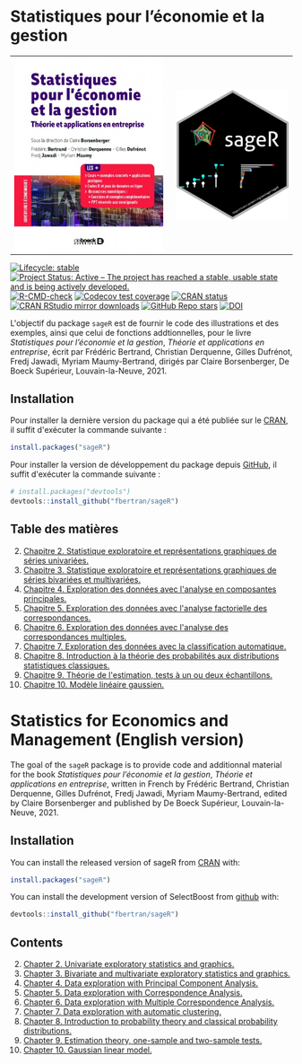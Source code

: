 <!-- README.md is generated from README.Rmd. Please edit that file -->



# Statistiques pour l’économie et la gestion 


<table align="center">
        <tr>
            <td><img src="man/figures/9782807319448-g.jpg" align="left" width="300" style="margin:0 100px 0 0;"/></td>
            <td><img src="man/figures/logo.png" align="right" width="200" style="margin:0 0 0 100px;"/></td>
        </tr>
</table>






<!-- badges: start -->
[![Lifecycle: stable](https://img.shields.io/badge/lifecycle-stable-green.svg)](https://lifecycle.r-lib.org/articles/stages.html)
[![Project Status: Active – The project has reached a stable, usable state and is being actively developed.](https://www.repostatus.org/badges/latest/active.svg)](https://www.repostatus.org/#active)
[![R-CMD-check](https://github.com/fbertran/sageR/workflows/R-CMD-check/badge.svg)](https://github.com/fbertran/sageR/actions)
[![Codecov test coverage](https://codecov.io/gh/fbertran/sageR/branch/master/graph/badge.svg)](https://codecov.io/gh/fbertran/sageR?branch=master)
[![CRAN status](https://www.r-pkg.org/badges/version/sageR)](https://CRAN.R-project.org/package=sageR)
[![CRAN RStudio mirror downloads](https://cranlogs.r-pkg.org/badges/sageR)](https://cran.r-project.org/package=sageR)
[![GitHub Repo stars](https://img.shields.io/github/stars/fbertran/sageR?style=social)](https://github.com/fbertran/sageR)
[![DOI](https://zenodo.org/badge/334767259.svg)](https://zenodo.org/badge/latestdoi/334767259)
<!-- badges: end -->


L'objectif du package `sageR` est de fournir le code des illustrations et des exemples, ainsi que celui de fonctions addtionnelles, pour le livre *Statistiques pour l’économie et la gestion*, *Théorie et applications en entreprise*, écrit par Frédéric Bertrand, Christian Derquenne, Gilles Dufrénot, Fredj Jawadi, Myriam Maumy-Bertrand, dirigés par Claire Borsenberger, De Boeck Supérieur, Louvain-la-Neuve, 2021.


## Installation

Pour installer la dernière version du package qui a été publiée sur le [CRAN](https://CRAN.R-project.org), il suffit d'exécuter la commande suivante :

``` r
install.packages("sageR")
```

Pour installer la version de développement du package depuis [GitHub](https://github.com/), il suffit d'exécuter la commande suivante :

``` r
# install.packages("devtools")
devtools::install_github("fbertran/sageR")
```

## Table des matières

<!-- [Avant-propos.](https://fbertran.github.io/sageR/articles/CodeChap00.html) -->

<!-- 1. [Chapitre 1. Introduction à la statistique et à son petit monde.](https://fbertran.github.io/sageR/articles/CodeChap01.html) -->
2. [Chapitre 2. Statistique exploratoire et représentations graphiques de séries univariées.](https://fbertran.github.io/sageR/articles/CodeChap02.html) 
3. [Chapitre 3. Statistique exploratoire et représentations graphiques de séries bivariées et multivariées.](https://fbertran.github.io/sageR/articles/CodeChap03.html) 
4. [Chapitre 4. Exploration des données avec l'analyse en composantes principales.](https://fbertran.github.io/sageR/articles/CodeChap04.html)
5. [Chapitre 5. Exploration des données avec l'analyse factorielle des correspondances.](https://fbertran.github.io/sageR/articles/CodeChap05.html)
6. [Chapitre 6. Exploration des données avec l'analyse des correspondances multiples.](https://fbertran.github.io/sageR/articles/CodeChap06.html)
7. [Chapitre 7. Exploration des données avec la classification automatique.](https://fbertran.github.io/sageR/articles/CodeChap07.html)
8. [Chapitre 8. Introduction à la théorie des probabilités aux distributions statistiques classiques.](https://fbertran.github.io/sageR/articles/CodeChap08.html)
9. [Chapitre 9. Théorie de l'estimation, tests à un ou deux échantillons.](https://fbertran.github.io/sageR/articles/CodeChap09.html)
10. [Chapitre 10. Modèle linéaire gaussien.](https://fbertran.github.io/sageR/articles/CodeChap10.html)
<!-- 11. [Chapitre 11. Introduction aux séries temporelles.](https://fbertran.github.io/sageR/articles/CodeChap11.html) -->
<!-- 12. [Chapitre 12. Introduction aux modèles logit et probit.](https://fbertran.github.io/sageR/articles/CodeChap12.html) -->


# Statistics for Economics and Management (English version)

The goal of the `sageR` package is to provide code and additionnal material for the book *Statistiques pour l’économie et la gestion*, *Théorie et applications en entreprise*, written in French by Frédéric Bertrand, Christian Derquenne, Gilles Dufrénot, Fredj Jawadi, Myriam Maumy-Bertrand, edited by Claire Borsenberger and published by De Boeck Supérieur, Louvain-la-Neuve, 2021.

## Installation

You can install the released version of sageR from [CRAN](https://CRAN.R-project.org) with:


```r
install.packages("sageR")
```

You can install the development version of SelectBoost from [github](https://github.com) with:


```r
devtools::install_github("fbertran/sageR")
```

## Contents

<!-- [Foreword.](https://fbertran.github.io/sageR/articles/CodeChap00.html) -->

<!-- 1. [Chapter 1. Introduction to statistics and their world.](https://fbertran.github.io/sageR/articles/CodeChap01.html) -->
2. [Chapter 2. Univariate exploratory statistics and graphics.](https://fbertran.github.io/sageR/articles/CodeChap02.html) 
3. [Chapter 3. Bivariate and multivariate exploratory statistics and graphics.](https://fbertran.github.io/sageR/articles/CodeChap03.html) 
4. [Chapter 4. Data exploration with Principal Component Analysis.](https://fbertran.github.io/sageR/articles/CodeChap04.html)
5. [Chapter 5. Data exploration with Correspondence Analysis.](https://fbertran.github.io/sageR/articles/CodeChap05.html)
6. [Chapter 6. Data exploration with Multiple Correspondence Analysis.](https://fbertran.github.io/sageR/articles/CodeChap06.html)
7. [Chapter 7. Data exploration with automatic clustering.](https://fbertran.github.io/sageR/articles/CodeChap07.html)
8. [Chapter 8. Introduction to probability theory and classical probability distributions.](https://fbertran.github.io/sageR/articles/CodeChap08.html)
9. [Chapter 9. Estimation theory, one-sample and two-sample tests.](https://fbertran.github.io/sageR/articles/CodeChap09.html)
10. [Chapter 10. Gaussian linear model.](https://fbertran.github.io/sageR/articles/CodeChap10.html)
<!-- 11. [Chapter 11. Introduction to time series.](https://fbertran.github.io/sageR/articles/CodeChap11.html) -->
<!-- 12. [Chapter 12. Introduction to probit and logit models.](https://fbertran.github.io/sageR/articles/CodeChap12.html) -->


